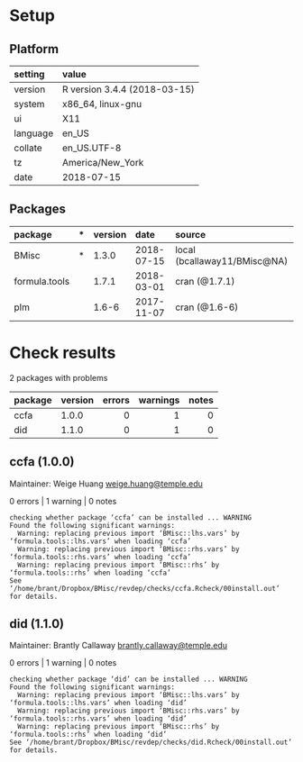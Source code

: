 # Setup

## Platform

|setting  |value                        |
|:--------|:----------------------------|
|version  |R version 3.4.4 (2018-03-15) |
|system   |x86_64, linux-gnu            |
|ui       |X11                          |
|language |en_US                        |
|collate  |en_US.UTF-8                  |
|tz       |America/New_York             |
|date     |2018-07-15                   |

## Packages

|package       |*  |version |date       |source                       |
|:-------------|:--|:-------|:----------|:----------------------------|
|BMisc         |*  |1.3.0   |2018-07-15 |local (bcallaway11/BMisc@NA) |
|formula.tools |   |1.7.1   |2018-03-01 |cran (@1.7.1)                |
|plm           |   |1.6-6   |2017-11-07 |cran (@1.6-6)                |

# Check results

2 packages with problems

|package |version | errors| warnings| notes|
|:-------|:-------|------:|--------:|-----:|
|ccfa    |1.0.0   |      0|        1|     0|
|did     |1.1.0   |      0|        1|     0|

## ccfa (1.0.0)
Maintainer: Weige Huang <weige.huang@temple.edu>

0 errors | 1 warning  | 0 notes

```
checking whether package ‘ccfa’ can be installed ... WARNING
Found the following significant warnings:
  Warning: replacing previous import ‘BMisc::lhs.vars’ by ‘formula.tools::lhs.vars’ when loading ‘ccfa’
  Warning: replacing previous import ‘BMisc::rhs.vars’ by ‘formula.tools::rhs.vars’ when loading ‘ccfa’
  Warning: replacing previous import ‘BMisc::rhs’ by ‘formula.tools::rhs’ when loading ‘ccfa’
See ‘/home/brant/Dropbox/BMisc/revdep/checks/ccfa.Rcheck/00install.out’ for details.
```

## did (1.1.0)
Maintainer: Brantly Callaway <brantly.callaway@temple.edu>

0 errors | 1 warning  | 0 notes

```
checking whether package ‘did’ can be installed ... WARNING
Found the following significant warnings:
  Warning: replacing previous import ‘BMisc::lhs.vars’ by ‘formula.tools::lhs.vars’ when loading ‘did’
  Warning: replacing previous import ‘BMisc::rhs.vars’ by ‘formula.tools::rhs.vars’ when loading ‘did’
  Warning: replacing previous import ‘BMisc::rhs’ by ‘formula.tools::rhs’ when loading ‘did’
See ‘/home/brant/Dropbox/BMisc/revdep/checks/did.Rcheck/00install.out’ for details.
```

